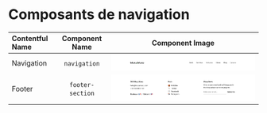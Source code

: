 # Composants de navigation

| Contentful Name | Component Name                | Component Image                                             |
|:--------------- |:-----------------------------:|:-----------------------------------------------------------:|
| Navigation      | `navigation`                  | ![navigation](images/navigation.png)                        |
| Footer          | `footer-section`              | ![footer-section](images/footer-section.png)                |
